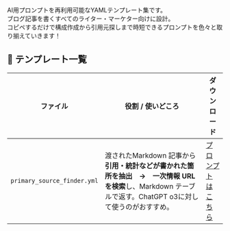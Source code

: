 AI用プロンプトを再利用可能なYAMLテンプレート集です。  
ブログ記事を書くすべてのライター・マーケター向けに設計。  
コピペするだけで構成作成から引用元探しまで時短できるプロンプトを色々と取り揃えていきます！

## 📑 テンプレート一覧

| ファイル | 役割 / 使いどころ | ダウンロード |
|---------|-----------------|------------------|
| `primary_source_finder.yml` | 渡されたMarkdown 記事から**引用・統計などが書かれた箇所を抽出　→　一次情報 URL を検索**し、Markdown テーブルで返す。ChatGPT o3に対して使うのがおすすめ。 | [プロンプトはこちら]([https://raw.githubusercontent.com/<USER>/<REPO>/main/templates/primary_source_finder.yml](https://raw.githubusercontent.com/ryusei-blog/prompt-templates/refs/heads/main/primary_source_finder.yml)) |
